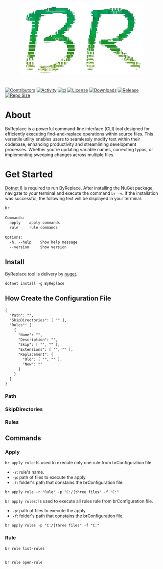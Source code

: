 <div align="center">
  <img  src="./assets/br-logo-ascii.png?raw=true">
</div>

#

[![Contributors](https://img.shields.io/github/contributors/Daniel-iel/ByReplace)](https://www.nuget.org/packages/ByReplace/)
[![Activity](https://img.shields.io/github/commit-activity/m/Daniel-iel/ByReplace)](https://www.nuget.org/packages/ByReplace/)
[![ci](https://github.com/Daniel-iel/ByReplace/actions/workflows/ci.yml/badge.svg)](https://github.com/Daniel-iel/ByReplace/actions/workflows/ci.yml/badge.svg/)
[![License](https://img.shields.io/badge/license-MIT-blue.svg)](LICENSE.md)
[![Downloads](https://img.shields.io/nuget/dt/ByReplace)](https://www.nuget.org/packages/ByReplace/)
[![Release](https://img.shields.io/nuget/v/ByReplace)](https://www.nuget.org/packages/ByReplace/)
[![Repo Size](https://img.shields.io/github/repo-size/Daniel-iel/ByReplace)](https://www.nuget.org/packages/ByReplace/)

# About

ByReplace is a powerful command-line interface (CLI) tool designed for efficiently executing find-and-replace operations within source files. This versatile utility enables users to seamlessly modify text within their codebase, enhancing productivity and streamlining development processes. Whether you're updating variable names, correcting typos, or implementing sweeping changes across multiple files.

# Get Started

[Dotnet 8](https://dotnet.microsoft.com/en-us/download) is required to run ByReplace.
After installing the NuGet package, navigate to your terminal and execute the command `br -v`. If the installation was successful, the following text will be displayed in your terminal.

```shell
br

Commands:
  apply    apply commands
  rule     rule commands

Options:
  -h, --help    Show help message
  --version     Show version
```

## Install

ByReplace tool is delivery by [nuget](https://www.nuget.org/packages/ByReplace).

```shell
dotnet install -g ByReplace
```

## How Create the Configuration File

```shell
{
  "Path": "",
  "SkipDirectories": [ "" ],
  "Rules": [
    {
      "Name": "",
      "Description": "",
      "Skip": [ "", "" ],
      "Extensions": [ "", "" ],
      "Replacement": {
        "Old": [ "", "" ],
        "New": ""
      }
    }
  ]
}
```

### Path

### SkipDirectories

### Rules

## Commands

### Apply

`br apply rule`: Is used to execute only one rule from brConfiguration file. 

- `-r`: rule's name.
- `-p`: path of files to execute the apply.
- `-f`: folder's path that constains the brConfiguration file.

```shell
br apply rule -r "Rule" -p "C:/{three files" -f "C:"
```

`br apply rules`: Is used to execute all rules rule from brConfiguration file. 

- `-p`: path of files to execute the apply.
- `-f`: folder's path that constains the brConfiguration file.

```shell
br apply rules -p "C:/{three files" -f "C:"
```

### Rule

`br rule list-rules` 

```shell
```

`br rule open-rule` 

```shell
```
